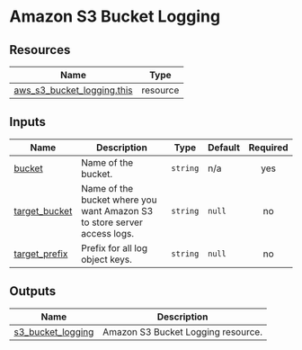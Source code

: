 # Amazon S3 Bucket Logging

## Resources

| Name                                                                                                                        | Type     |
| --------------------------------------------------------------------------------------------------------------------------- | -------- |
| [aws_s3_bucket_logging.this](https://registry.terraform.io/providers/hashicorp/aws/latest/docs/resources/s3_bucket_logging) | resource |

## Inputs

| Name                                                                     | Description                                                              | Type     | Default | Required |
| ------------------------------------------------------------------------ | ------------------------------------------------------------------------ | -------- | ------- | :------: |
| <a name="input_bucket"></a> [bucket](#input_bucket)                      | Name of the bucket.                                                      | `string` | n/a     |   yes    |
| <a name="input_target_bucket"></a> [target_bucket](#input_target_bucket) | Name of the bucket where you want Amazon S3 to store server access logs. | `string` | `null`  |    no    |
| <a name="input_target_prefix"></a> [target_prefix](#input_target_prefix) | Prefix for all log object keys.                                          | `string` | `null`  |    no    |

## Outputs

| Name                                                                                   | Description                        |
| -------------------------------------------------------------------------------------- | ---------------------------------- |
| <a name="output_s3_bucket_logging"></a> [s3_bucket_logging](#output_s3_bucket_logging) | Amazon S3 Bucket Logging resource. |
